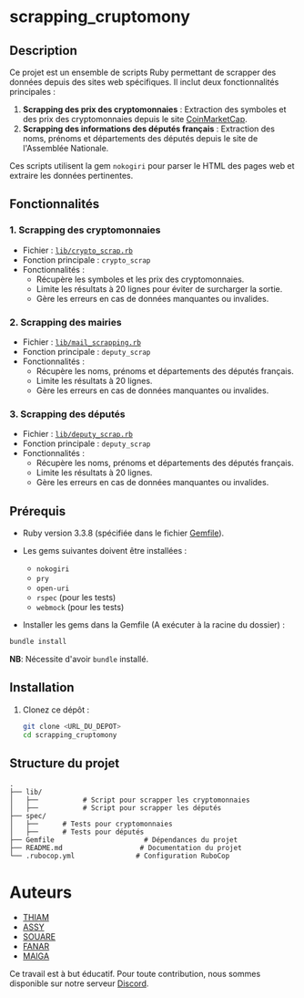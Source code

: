 # scrapping_cruptomony

## Description

Ce projet est un ensemble de scripts Ruby permettant de scrapper des données depuis des sites web spécifiques. Il inclut deux fonctionnalités principales :

1. **Scrapping des prix des cryptomonnaies** : Extraction des symboles et des prix des cryptomonnaies depuis le site [CoinMarketCap](https://coinmarketcap.com).
2. **Scrapping des informations des députés français** : Extraction des noms, prénoms et départements des députés depuis le site de l'Assemblée Nationale.

Ces scripts utilisent la gem `nokogiri` pour parser le HTML des pages web et extraire les données pertinentes.

## Fonctionnalités

### 1. Scrapping des cryptomonnaies
- Fichier : [`lib/crypto_scrap.rb`](lib/crypto_scrap.rb)
- Fonction principale : `crypto_scrap`
- Fonctionnalités :
  - Récupère les symboles et les prix des cryptomonnaies.
  - Limite les résultats à 20 lignes pour éviter de surcharger la sortie.
  - Gère les erreurs en cas de données manquantes ou invalides.

### 2. Scrapping des mairies
- Fichier : [`lib/mail_scrapping.rb`](lib/mail_scrapping.rb)
- Fonction principale : `deputy_scrap`
- Fonctionnalités :
  - Récupère les noms, prénoms et départements des députés français.
  - Limite les résultats à 20 lignes.
  - Gère les erreurs en cas de données manquantes ou invalides.

### 3. Scrapping des députés
- Fichier : [`lib/deputy_scrap.rb`](lib/deputy_scrap.rb)
- Fonction principale : `deputy_scrap`
- Fonctionnalités :
  - Récupère les noms, prénoms et départements des députés français.
  - Limite les résultats à 20 lignes.
  - Gère les erreurs en cas de données manquantes ou invalides.

## Prérequis

- Ruby version 3.3.8 (spécifiée dans le fichier [Gemfile](Gemfile)).
- Les gems suivantes doivent être installées :
  - `nokogiri`
  - `pry`
  - `open-uri`
  - `rspec` (pour les tests)
  - `webmock` (pour les tests)

- Installer les gems dans la Gemfile (A exécuter à la racine du dossier) :

``` ruby
bundle install
```
**NB**: Nécessite d'avoir `bundle` installé.

## Installation

1. Clonez ce dépôt :
   ```bash
   git clone <URL_DU_DEPOT>
   cd scrapping_cruptomony
   ```

## Structure du projet

```
.
├── lib/
│   ├──           # Script pour scrapper les cryptomonnaies
│   ├──           # Script pour scrapper les députés
├── spec/
│   ├──      # Tests pour cryptomonnaies 
│   ├──      # Tests pour députés
├── Gemfile                      # Dépendances du projet
├── README.md                   # Documentation du projet
└── .rubocop.yml               # Configuration RuboCop
```
# Auteurs
- [THIAM](https://github.com/thaliou)
- [ASSY](https://github.com/AssyaJalo)
- [SOUARE](https://github.com/bbkouty)
- [FANAR](https://github.com/fanarbandia)
- [MAIGA](https://github.com/Fadelion)

Ce travail est à but éducatif. Pour toute contribution, nous sommes disponible sur notre serveur [Discord](https://discord.com/channels/963075796216446976/996464065645916211).
